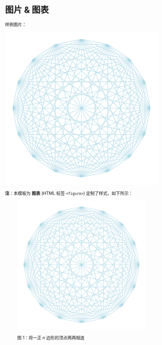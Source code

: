 # 图片 & 图表

样例图片：

![样例图案](./assets/sample-pattern.svg "样例图案：将一正 n 边形的顶点两两相连")

**注**：本模板为 **图表** (HTML 标签 `<figure>`) 定制了样式，如下所示：

<figure>

![样例图案](./assets/sample-pattern.svg "样例图案：将一正 n 边形的顶点两两相连")
    <figcaption>图 1：将一正 *n* 边形的顶点两两相连</figcaption>
</figure>
